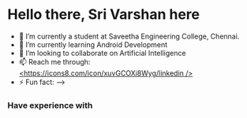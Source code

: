 # Hello there, Sri Varshan here


- 🔭 I’m currently a student at Saveetha Engineering College, Chennai. 
- 🌱 I’m currently learning Android Development
- 👯 I’m looking to collaborate on Artificial Intelligence 
- 📫 Reach me through:
<br /> [<https://icons8.com/icon/xuvGCOXi8Wyg/linkedin	/>](https://www.linkedin.com/in/p-sri-varshan-912489247/) 
- ⚡ Fun fact: 
-->
### Have experience with 


